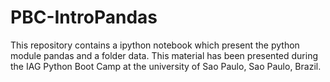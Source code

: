 # PBC-IntroPandas

This repository contains a ipython notebook which present the python module pandas and a folder data. This material has been presented during the IAG Python Boot Camp at the university of Sao Paulo, Sao Paulo, Brazil.

